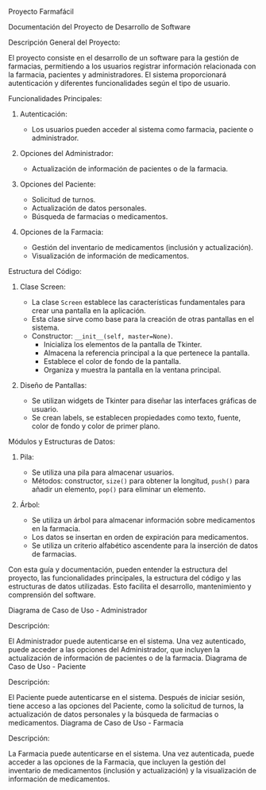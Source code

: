 Proyecto Farmafácil

Documentación del Proyecto de Desarrollo de Software

Descripción General del Proyecto:

El proyecto consiste en el desarrollo de un software para la gestión de farmacias, permitiendo a los usuarios registrar información relacionada con la farmacia, pacientes y administradores. El sistema proporcionará autenticación y diferentes funcionalidades según el tipo de usuario.

 Funcionalidades Principales:

1. Autenticación:
   - Los usuarios pueden acceder al sistema como farmacia, paciente o administrador.

2. Opciones del Administrador:
   - Actualización de información de pacientes o de la farmacia.

3. Opciones del Paciente:
   - Solicitud de turnos.
   - Actualización de datos personales.
   - Búsqueda de farmacias o medicamentos.

4. Opciones de la Farmacia:
   - Gestión del inventario de medicamentos (inclusión y actualización).
   - Visualización de información de medicamentos.


 Estructura del Código:

1. Clase Screen:
   - La clase `Screen` establece las características fundamentales para crear una pantalla en la aplicación.
   - Esta clase sirve como base para la creación de otras pantallas en el sistema.
   - Constructor: `__init__(self, master=None)`.
     - Inicializa los elementos de la pantalla de Tkinter.
     - Almacena la referencia principal a la que pertenece la pantalla.
     - Establece el color de fondo de la pantalla.
     - Organiza y muestra la pantalla en la ventana principal.

2. Diseño de Pantallas:
   - Se utilizan widgets de Tkinter para diseñar las interfaces gráficas de usuario.
   - Se crean labels, se establecen propiedades como texto, fuente, color de fondo y color de primer plano.

 Módulos y Estructuras de Datos:

1. Pila:
   - Se utiliza una pila para almacenar usuarios.
   - Métodos: constructor, `size()` para obtener la longitud, `push()` para añadir un elemento, `pop()` para eliminar un elemento.

2. Árbol:
   - Se utiliza un árbol para almacenar información sobre medicamentos en la farmacia.
   - Los datos se insertan en orden de expiración para medicamentos.
   - Se utiliza un criterio alfabético ascendente para la inserción de datos de farmacias.

Con esta guía y documentación,  pueden entender la estructura del proyecto, las funcionalidades principales, la estructura del código y las estructuras de datos utilizadas. Esto facilita el desarrollo, mantenimiento y comprensión del software.


Diagrama de Caso de Uso - Administrador

Descripción:

El Administrador puede autenticarse en el sistema.
Una vez autenticado, puede acceder a las opciones del Administrador, que incluyen la actualización de información de pacientes o de la farmacia.
Diagrama de Caso de Uso - Paciente

Descripción:

El Paciente puede autenticarse en el sistema.
Después de iniciar sesión, tiene acceso a las opciones del Paciente, como la solicitud de turnos, la actualización de datos personales y la búsqueda de farmacias o medicamentos.
Diagrama de Caso de Uso - Farmacia

Descripción:

La Farmacia puede autenticarse en el sistema.
Una vez autenticada, puede acceder a las opciones de la Farmacia, que incluyen la gestión del inventario de medicamentos (inclusión y actualización) y la visualización de información de medicamentos.

